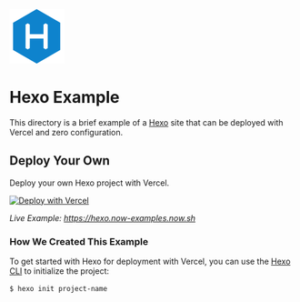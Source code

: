 ![Hexo Logo](https://github.com/vercel/vercel/blob/master/packages/frameworks/logos/hexo.svg)

# Hexo Example

This directory is a brief example of a [Hexo](https://hexo.io/) site that can be deployed with Vercel and zero configuration.

## Deploy Your Own

Deploy your own Hexo project with Vercel.

[![Deploy with Vercel](https://vercel.com/button)](https://vercel.com/import/project?template=https://github.com/vercel/vercel/tree/main/examples/hexo)

_Live Example: https://hexo.now-examples.now.sh_

### How We Created This Example

To get started with Hexo for deployment with Vercel, you can use the [Hexo CLI](https://hexo.io/docs/index.html#Installation) to initialize the project:

```shell
$ hexo init project-name
```

